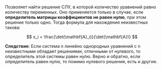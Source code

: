 
Позволяет найти решение СЛУ, в которой количество уравнений равно количеству переменных. Оно применяется только в случае, если **определитель матрицы коэффициентов не равен нулю**, при этом решение только одно. Тогда формула для нахождения неизвестных такова:

$$
x_i = \frac{\det(\mathbf{A}_i)}{\det(\mathbf{A})}
$$

**Следствие**: Если система n линейно однородных уравнений с n неизвестными обладает решениями, отличными от нулевого, то определитель этой системы равен нулю. Верно и обратно, если определитель равен нулю, то помимо нулевого решения, есть и другие.